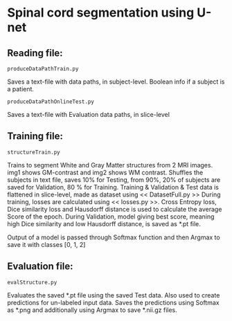 # Spinal cord segmentation using U-net

## Reading file:

`produceDataPathTrain.py`

Saves a text-file with data paths, in subject-level. Boolean info if a subject is a patient.

`produceDataPathOnlineTest.py`

Saves a text-file with Evaluation data paths, in slice-level

## Training file:

`structureTrain.py`

Trains to segment White and Gray Matter structures from 2 MRI images.
img1 shows GM-contrast and img2 shows WM contrast.
Shuffles the subjects in text file, saves 10% for Testing,
from 90%, 20% of subjects are saved for Validation, 80 % for Training.
Training & Validation & Test data is flattened in slice-level, made as dataset using << DatasetFull.py >>
During training, losses are calculated using << losses.py >>.
Cross Entropy loss, Dice similarity loss and Hausdorff distance is used to calculate the average Score of the epoch. 
During Validation, model giving best score, meaning high Dice similarity and low Hausdorff distance, is saved as *.pt file.

Output of a model is passed through Softmax function and then Argmax to save it with classes [0, 1, 2]

## Evaluation file:

`evalStructure.py`

Evaluates the saved *.pt file using the saved Test data. 
Also used to create predictions for un-labeled input data.
Saves the predictions using Softmax as *.png and additionally using Argmax to save *.nii.gz files.
